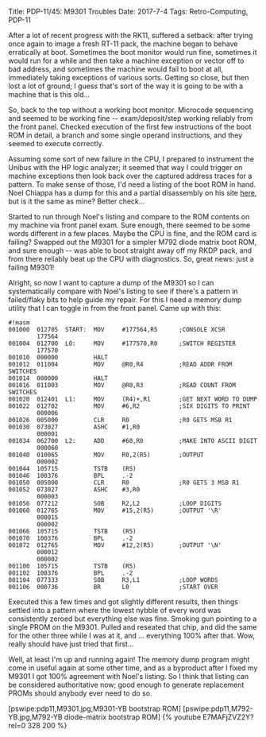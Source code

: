Title: PDP-11/45: M9301 Troubles
Date: 2017-7-4
Tags: Retro-Computing, PDP-11

After a lot of recent progress with the RK11, suffered a setback: after trying once again to image
a fresh RT-11 pack, the machine began to behave erratically at boot.  Sometimes the boot monitor would run
fine, sometimes it would run for a while and then take a machine exception or vector off to bad address,
and sometimes the machine would fail to boot at all, immediately taking exceptions of various sorts. Getting
so close, but then lost a lot of ground; I guess that's sort of the way it is going to be with a machine
that is this old...

So, back to the top without a working boot monitor.  Microcode sequencing and seemed to be working fine --
exam/deposit/step working reliably from the front panel.  Checked execution of the first few instructions
of the boot ROM in detail, a branch and some single operand instructions, and they seemed to execute
correctly.

Assuming some sort of new failure in the CPU, I prepared to instrument the Unibus with the HP
logic analyzer; it seemed that way I could trigger on machine exceptions then look back over the captured
address traces for a pattern.  To make sense of those, I'd need a listing of the boot ROM in hand.  Noel
Chiappa has a dump for this and a partial disassembly on his site [here](http://ana-3.lcs.mit.edu/~jnc/tech/pdp11/ROMs/M9301-YB.mac),
but is it the same as mine?  Better check...

Started to run through Noel's listing and compare to the ROM contents on my machine via front panel exam.
Sure enough, there seemed to be some words different in a few places.  Maybe the CPU is fine, and the ROM
card is failing?  Swapped out the M9301 for a simpler M792 diode matrix boot ROM, and sure enough -- was
able to boot straight away off my RKDP pack, and from there reliably beat up the CPU with diagnostics.  So,
great news: just a failing M9301!

Alright, so now I want to capture a dump of the M9301 so I can systematically compare with Noel's listing
to see if there's a pattern in failed/flaky bits to help guide my repair.  For this I need a memory dump
utility that I can toggle in from the front panel.  Came up with this:

    #!masm
    001000  012705  START:  MOV     #177564,R5      ;CONSOLE XCSR
            177564
    001004  012700  L0:     MOV     #177570,R0      ;SWITCH REGISTER
            177570
    001010  000000          HALT
    001012  011004          MOV     @R0,R4          ;READ ADDR FROM SWITCHES
    001014  000000          HALT
    001016  011003          MOV     @R0,R3          ;READ COUNT FROM SWITCHES
    001020  012401  L1:     MOV     (R4)+,R1        ;GET NEXT WORD TO DUMP
    001022  012702          MOV     #6,R2           ;SIX DIGITS TO PRINT
            000006
    001026  005000          CLR     R0              ;R0 GETS MSB R1
    001030  073027          ASHC    #1,R0
            000001
    001034  062700  L2:     ADD     #60,R0          ;MAKE INTO ASCII DIGIT
            000060
    001040  010065          MOV     R0,2(R5)        ;OUTPUT
            000002
    001044  105715          TSTB    (R5)
    001046  100376          BPL     .-2
    001050  005000          CLR     R0              ;R0 GETS 3 MSB R1
    001052  073027          ASHC    #3,R0
            000003
    001056  077212          SOB     R2,L2           ;LOOP DIGITS
    001060  012765          MOV     #15,2(R5)       ;OUTPUT '\R'
            000015
            000002
    001066  105715          TSTB    (R5)
    001070  100376          BPL     .-2
    001072  012765          MOV     #12,2(R5)       ;OUTPUT '\N'
            000012
            000002
    001100  105715          TSTB    (R5)
    001102  100376          BPL     .-2
    001104  077333          SOB     R3,L1           ;LOOP WORDS
    001106  000736          BR      L0              ;START OVER

Executed this a few times and got slightly different results, then things settled into a pattern where the
lowest nybble of every word was consistently zeroed but everything else was fine.  Smoking gun pointing to
a single PROM on the M9301.  Pulled and reseated that chip, and did the same for the other three while I
was at it, and ... everything 100% after that.  Wow, really should have just tried that first...

Well, at least I'm up and running again!  The memory dump program might come in useful again at some other
time, and as a byproduct after I fixed my M9301 I got 100% agreement with Noel's listing.  So I think that
listing can be considered authoritative now; good enough to generate replacement PROMs should anybody
ever need to do so.

[pswipe:pdp11,M9301.jpg,M9301-YB bootstrap ROM]
[pswipe:pdp11,M792-YB.jpg,M792-YB diode-matrix bootstrap ROM]
{% youtube E7MAFjZVZ2Y?rel=0 328 200 %}
